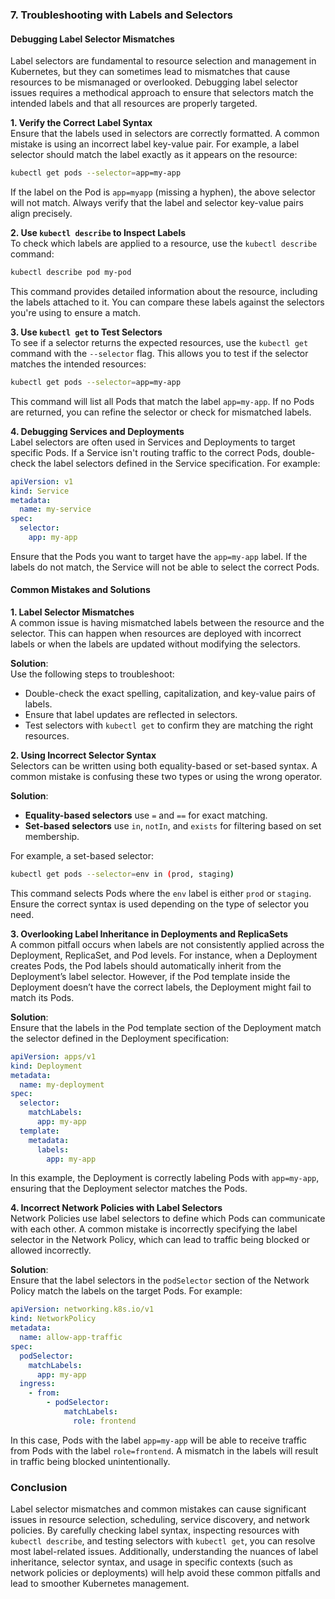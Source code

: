### 7. **Troubleshooting with Labels and Selectors**

#### Debugging Label Selector Mismatches
Label selectors are fundamental to resource selection and management in Kubernetes, but they can sometimes lead to mismatches that cause resources to be mismanaged or overlooked. Debugging label selector issues requires a methodical approach to ensure that selectors match the intended labels and that all resources are properly targeted.

**1. Verify the Correct Label Syntax**  
Ensure that the labels used in selectors are correctly formatted. A common mistake is using an incorrect label key-value pair. For example, a label selector should match the label exactly as it appears on the resource:

```bash
kubectl get pods --selector=app=my-app
```

If the label on the Pod is `app=myapp` (missing a hyphen), the above selector will not match. Always verify that the label and selector key-value pairs align precisely.

**2. Use `kubectl describe` to Inspect Labels**  
To check which labels are applied to a resource, use the `kubectl describe` command:

```bash
kubectl describe pod my-pod
```

This command provides detailed information about the resource, including the labels attached to it. You can compare these labels against the selectors you're using to ensure a match.

**3. Use `kubectl get` to Test Selectors**  
To see if a selector returns the expected resources, use the `kubectl get` command with the `--selector` flag. This allows you to test if the selector matches the intended resources:

```bash
kubectl get pods --selector=app=my-app
```

This command will list all Pods that match the label `app=my-app`. If no Pods are returned, you can refine the selector or check for mismatched labels.

**4. Debugging Services and Deployments**  
Label selectors are often used in Services and Deployments to target specific Pods. If a Service isn't routing traffic to the correct Pods, double-check the label selectors defined in the Service specification. For example:

```yaml
apiVersion: v1
kind: Service
metadata:
  name: my-service
spec:
  selector:
    app: my-app
```

Ensure that the Pods you want to target have the `app=my-app` label. If the labels do not match, the Service will not be able to select the correct Pods.

#### Common Mistakes and Solutions

**1. Label Selector Mismatches**  
A common issue is having mismatched labels between the resource and the selector. This can happen when resources are deployed with incorrect labels or when the labels are updated without modifying the selectors.

**Solution**:  
Use the following steps to troubleshoot:
- Double-check the exact spelling, capitalization, and key-value pairs of labels.
- Ensure that label updates are reflected in selectors.
- Test selectors with `kubectl get` to confirm they are matching the right resources.

**2. Using Incorrect Selector Syntax**  
Selectors can be written using both equality-based or set-based syntax. A common mistake is confusing these two types or using the wrong operator.

**Solution**:  
- **Equality-based selectors** use `=` and `==` for exact matching.
- **Set-based selectors** use `in`, `notIn`, and `exists` for filtering based on set membership.

For example, a set-based selector:

```bash
kubectl get pods --selector=env in (prod, staging)
```

This command selects Pods where the `env` label is either `prod` or `staging`. Ensure the correct syntax is used depending on the type of selector you need.

**3. Overlooking Label Inheritance in Deployments and ReplicaSets**  
A common pitfall occurs when labels are not consistently applied across the Deployment, ReplicaSet, and Pod levels. For instance, when a Deployment creates Pods, the Pod labels should automatically inherit from the Deployment’s label selector. However, if the Pod template inside the Deployment doesn’t have the correct labels, the Deployment might fail to match its Pods.

**Solution**:  
Ensure that the labels in the Pod template section of the Deployment match the selector defined in the Deployment specification:

```yaml
apiVersion: apps/v1
kind: Deployment
metadata:
  name: my-deployment
spec:
  selector:
    matchLabels:
      app: my-app
  template:
    metadata:
      labels:
        app: my-app
```

In this example, the Deployment is correctly labeling Pods with `app=my-app`, ensuring that the Deployment selector matches the Pods.

**4. Incorrect Network Policies with Label Selectors**  
Network Policies use label selectors to define which Pods can communicate with each other. A common mistake is incorrectly specifying the label selector in the Network Policy, which can lead to traffic being blocked or allowed incorrectly.

**Solution**:  
Ensure that the label selectors in the `podSelector` section of the Network Policy match the labels on the target Pods. For example:

```yaml
apiVersion: networking.k8s.io/v1
kind: NetworkPolicy
metadata:
  name: allow-app-traffic
spec:
  podSelector:
    matchLabels:
      app: my-app
  ingress:
    - from:
        - podSelector:
            matchLabels:
              role: frontend
```

In this case, Pods with the label `app=my-app` will be able to receive traffic from Pods with the label `role=frontend`. A mismatch in the labels will result in traffic being blocked unintentionally.

### Conclusion
Label selector mismatches and common mistakes can cause significant issues in resource selection, scheduling, service discovery, and network policies. By carefully checking label syntax, inspecting resources with `kubectl describe`, and testing selectors with `kubectl get`, you can resolve most label-related issues. Additionally, understanding the nuances of label inheritance, selector syntax, and usage in specific contexts (such as network policies or deployments) will help avoid these common pitfalls and lead to smoother Kubernetes management.